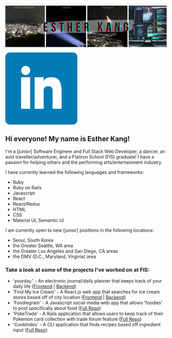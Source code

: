 ![ekang personal graphic banner](https://github.com/estherkang14/estherkang14/blob/main/pictures/githubheader.png)


<!--
add info - linkedin, github, twitter
introduction + summary
flatiron mod1-5 projects + videos
-->

[![linkedin](https://github.com/estherkang14/estherkang14/blob/main/pictures/linkedin.png)](https://linkedin.com/in/esther-kang/)

<h2>Hi everyone! My name is Esther Kang!</h2>
<p>I'm a [junior] Software Engineer and Full Stack Web Developer, a dancer, an avid traveller/adventurer, and a Flatiron School (FIS) graduate! I have a passion for helping others and the performing arts/entertainment industry.
  
I have currently learned the following languages and frameworks:
  - Ruby
  - Ruby on Rails
  - Javascript
  - React
  - React/Redux
  - HTML
  - CSS
  - Material UI, Semantic UI

I am currently open to new [junior] positions in the following locations:
  - Seoul, South Korea
  - the Greater Seattle, WA area 
  - the Greater Los Angeles and San Diego, CA areas
  - the DMV (D.C., Maryland, Virginia) area
</p>

<h3>Take a look at some of the projects I've worked on at FIS:</h3>
<p>
  
  - 'yourday.' - An electronic journal/daily planner that keeps track of your daily life (<a href="https://github.com/estherkang14/mod5-proj-frontend">Frontend</a> | <a href="https://github.com/estherkang14/mod5-proj-backend">Backend</a>)
  - 'Find My Ice Cream' - A React.js web app that searches for ice cream stores based off of city location (<a href="https://github.com/estherkang14/ice-cream-app-frontend">Frontend</a> | <a href="https://github.com/mjester93/ice-cream-app-backend">Backend</a>)
  - 'Foodiegram' - A Javascript social media web app that allows 'foodies' to post specifically about food (<a href="https://github.com/estherkang14/FoodieGramFE">Full Repo</a>)
  - 'PokeTrade' - A Rails application that allows users to keep track of their Pokemon card collection with trade forum
feature (<a href="https://github.com/estherkang14/poketrade">Full Repo</a>)
  - 'CookIndex' - A CLI application that finds recipes based off ingredient input (<a href="https://github.com/DevDave0/Cookindex">Full Repo</a>)
</p>


